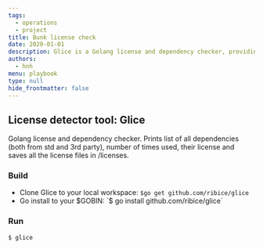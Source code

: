 ```yaml
---
tags: 
  - operations
  - project
title: Bunk license check
date: 2020-01-01
description: Glice is a Golang license and dependency checker, providing detailed insights into dependencies and their licenses
authors: 
  - hnh
menu: playbook
type: null
hide_frontmatter: false
---
```


## License detector tool: Glice
Golang license and dependency checker. Prints list of all dependencies (both from std and 3rd party), number of times used, their license and saves all the license files in /licenses.

### Build
- Clone Glice to your local workspace: `$go get github.com/ribice/glice`
- Go install to your $GOBIN: `$ go install github.com/ribice/glice`

### Run
`$ glice`